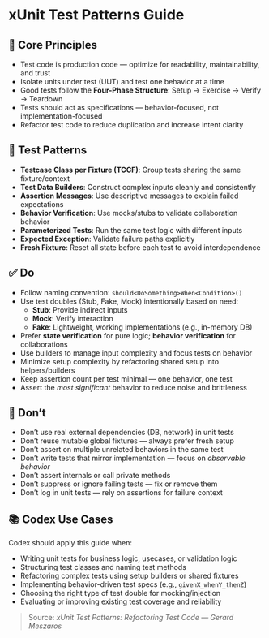 # xUnit Test Patterns Guide

## 🔁 Core Principles
- Test code is production code — optimize for readability, maintainability, and trust
- Isolate units under test (UUT) and test one behavior at a time
- Good tests follow the **Four-Phase Structure**: Setup → Exercise → Verify → Teardown
- Tests should act as specifications — behavior-focused, not implementation-focused
- Refactor test code to reduce duplication and increase intent clarity

## 🧩 Test Patterns
- **Testcase Class per Fixture (TCCF)**: Group tests sharing the same fixture/context
- **Test Data Builders**: Construct complex inputs cleanly and consistently
- **Assertion Messages**: Use descriptive messages to explain failed expectations
- **Behavior Verification**: Use mocks/stubs to validate collaboration behavior
- **Parameterized Tests**: Run the same test logic with different inputs
- **Expected Exception**: Validate failure paths explicitly
- **Fresh Fixture**: Reset all state before each test to avoid interdependence

## ✅ Do
- Follow naming convention: `should<DoSomething>When<Condition>()`
- Use test doubles (Stub, Fake, Mock) intentionally based on need:
  - **Stub**: Provide indirect inputs
  - **Mock**: Verify interaction
  - **Fake**: Lightweight, working implementations (e.g., in-memory DB)
- Prefer **state verification** for pure logic; **behavior verification** for collaborations
- Use builders to manage input complexity and focus tests on behavior
- Minimize setup complexity by refactoring shared setup into helpers/builders
- Keep assertion count per test minimal — one behavior, one test
- Assert the *most significant* behavior to reduce noise and brittleness

## 🚫 Don’t
- Don’t use real external dependencies (DB, network) in unit tests
- Don’t reuse mutable global fixtures — always prefer fresh setup
- Don’t assert on multiple unrelated behaviors in the same test
- Don’t write tests that mirror implementation — focus on *observable behavior*
- Don’t assert internals or call private methods
- Don’t suppress or ignore failing tests — fix or remove them
- Don’t log in unit tests — rely on assertions for failure context

## 📚 Codex Use Cases
Codex should apply this guide when:
- Writing unit tests for business logic, usecases, or validation logic
- Structuring test classes and naming test methods
- Refactoring complex tests using setup builders or shared fixtures
- Implementing behavior-driven test specs (e.g., `givenX_whenY_thenZ`)
- Choosing the right type of test double for mocking/injection
- Evaluating or improving existing test coverage and reliability

> Source: *xUnit Test Patterns: Refactoring Test Code — Gerard Meszaros*
